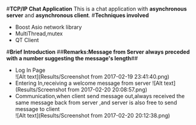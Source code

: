 #**TCP/IP Chat Application**
This is a chat application with **asynchronous server** and **asynchronous client**.
#**Techniques involved**
- Boost Asio network library
- MultiThread,mutex
- QT Client 

#**Brief Introduction**
##**Remarks:Message from Server always preceded with a number suggesting the message's length**##
* Log In Page                                                           
![Alt text](Results/Screenshot from 2017-02-19 23:41:40.png)
* Entering In,receiving a welcome message from server
![Alt text](Results/Screenshot from 2017-02-20 20:08:57.png)
* Communication,when client send message out,always received the same message back from server
 ,and server is also free to send message to client                                                      
![Alt text](Results/Screenshot from 2017-02-20 20:12:38.png)

